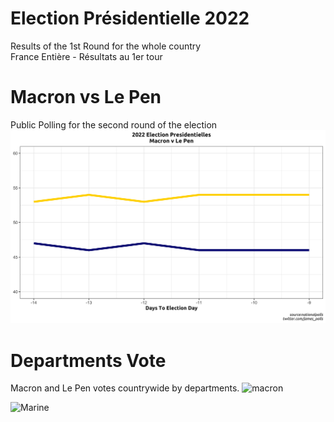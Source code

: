 # Election Présidentielle 2022
Results of the 1st Round for the whole country<br>
France Entière - Résultats au 1er tour 

# Macron vs Le Pen
Public Polling for the second round of the election
![polls](/files/MaLe.png)
# Departments Vote
Macron and Le Pen votes countrywide by departments.
![macron](/files/macronvote.png) 

![Marine](/files/marinevote.png) 
